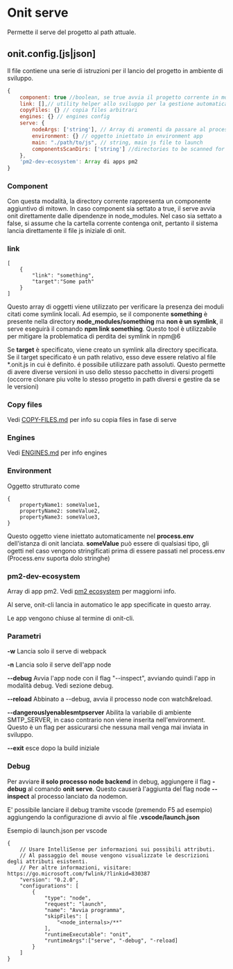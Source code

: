 # Onit serve

Permette il serve del progetto al path attuale.

## onit.config.[js|json]

Il file contiene una serie di istruzioni per il lancio del progetto in ambiente di sviluppo.

```js
{
    component: true //boolean, se true avvia il progetto corrente in modalità "component",
    link: [],// utility helper allo sviluppo per la gestione automatica di npm link,
    copyFiles: {} // copia files arbitrari
    engines: {} // engines config
    serve: {
        nodeArgs: ['string'], // Array di aromenti da passare al processo node
        environment: {} // oggetto iniettato in environment app
        main: "./path/to/js", // string, main js file to launch
        componentsScanDirs: ['string'] //directories to be scanned for components
    },
    'pm2-dev-ecosystem': Array di apps pm2
}
```

### Component

Con questa modalità, la directory corrente rappresenta un componente aggiuntivo di mitown.
In caso component sia settato a true, il serve avvia onit direttamente dalle dipendenze in node_modules.
Nel caso sia settato a false, si assume che la cartella corrente contenga onit, pertanto il sistema lancia direttamente il file js iniziale di onit.

### link

```
[
    {
        "link": "something",
        "target":"Some path"
    }
]
```

Questo array di oggetti viene utilizzato per verificare la presenza dei moduli citati come symlink locali. Ad esempio, se il componente **something** è presente nella directory **node_modules/something** ma **non è un symlink**, il serve eseguirà il comando **npm link something**. Questo tool è utilizzabile per mitigare la problematica di perdita dei symlink in npm@6 

Se **target** è specificato, viene creato un symlink alla directory specificata. Se il target specificato è un path relativo, esso deve essere relativo al file *.onit.js in cui è definito. é possibile utilizzare path assoluti. 
Questo permette di avere diverse versioni in uso dello stesso pacchetto in diversi progetti (occorre clonare piu volte lo stesso progetto in path diversi e gestire da se le versioni)

### Copy files
Vedi [COPY-FILES.md](COPY-FILES.md) per info su copia files in fase di serve

### Engines
Vedi [ENGINES.md](ENGINES.md) per info engines

### Environment

Oggetto strutturato come 
```
{
    propertyName1: someValue1,
    propertyName2: someValue2,
    propertyName3: someValue3,
}
```

Questo oggetto viene iniettato automaticamente nel **process.env** dell'istanza di onit lanciata.
**someValue** può essere di qualsiasi tipo, gli ogetti nel caso vengono stringificati prima di essere passati nel process.env (Process.env suporta dolo stringhe) 

### pm2-dev-ecosystem
Array di app pm2. Vedi [pm2 ecosystem](https://pm2.keymetrics.io/docs/usage/application-declaration/) per maggiorni info.

Al serve, onit-cli lancia in automatico le app specificate in questo array.

Le app vengono chiuse al termine di onit-cli.


### Parametri

**-w** Lancia solo il serve di webpack

**-n** Lancia solo il serve dell'app node

**--debug** Avvia l'app node con il flag "--inspect", avviando quindi l'app in modalità debug. Vedi sezione debug.

**--reload** Abbinato a --debug, avvia il processo node con watch&reload.

**--dangerouslyenablesmtpserver** Abilita la variabile di ambiente SMTP_SERVER, in caso contrario non viene inserita nell'environment. Questo è un flag per assicurarsi che nessuna mail venga mai inviata in sviluppo.

**--exit** esce dopo la build iniziale




### Debug

Per avviare **il solo processo node backend** in debug, aggiungere il flag **-debug** al comando **onit serve**.
Questo causerà l'aggiunta del flag node **--inspect** al processo lanciato da nodemon.

E' possibile lanciare il debug tramite vscode (premendo F5 ad esempio) aggiungendo la configurazione di avvio al file **.vscode/launch.json**

Esempio di launch.json per vscode

```
{
    // Usare IntelliSense per informazioni sui possibili attributi.
    // Al passaggio del mouse vengono visualizzate le descrizioni degli attributi esistenti.
    // Per altre informazioni, visitare: https://go.microsoft.com/fwlink/?linkid=830387
    "version": "0.2.0",
    "configurations": [
        {
            "type": "node",
            "request": "launch",
            "name": "Avvia programma",
            "skipFiles": [
                "<node_internals>/**"
            ],
            "runtimeExecutable": "onit",
            "runtimeArgs":["serve", "-debug", "-reload]
        }
    ]
}

```
